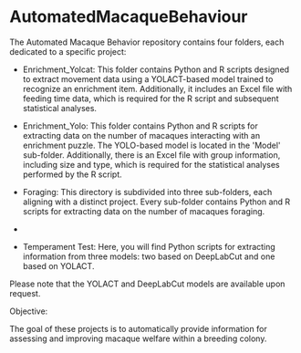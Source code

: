# AutomatedMacaqueBehaviour
The Automated Macaque Behavior repository contains four folders, each dedicated to a specific project:

- Enrichment_Yolcat: This folder contains Python and R scripts designed to extract movement data using a YOLACT-based model trained to recognize an enrichment item. Additionally, it includes an Excel file with feeding time data, which is required for the R script and subsequent statistical analyses.

- Enrichment_Yolo: This folder contains Python and R scripts for extracting data on the number of macaques interacting with an enrichment puzzle. The YOLO-based model is located in the 'Model' sub-folder. Additionally, there is an Excel file with group information, including size and type, which is required for the statistical analyses performed by the R script.

- Foraging: This directory is subdivided into three sub-folders, each aligning with a distinct project. Every sub-folder contains Python and R scripts for extracting data on the number of macaques foraging.
- 
- Temperament Test: Here, you will find Python scripts for extracting information from three models: two based on DeepLabCut and one based on YOLACT.

Please note that the YOLACT and DeepLabCut models are available upon request.


Objective:

The goal of these projects is to automatically provide information for assessing and improving macaque welfare within a breeding colony.

